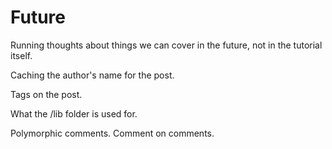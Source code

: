 # Future

Running thoughts about things we can cover in the future, not in the tutorial itself.

Caching the author's name for the post.

Tags on the post.

What the /lib folder is used for.

Polymorphic comments. Comment on comments.
